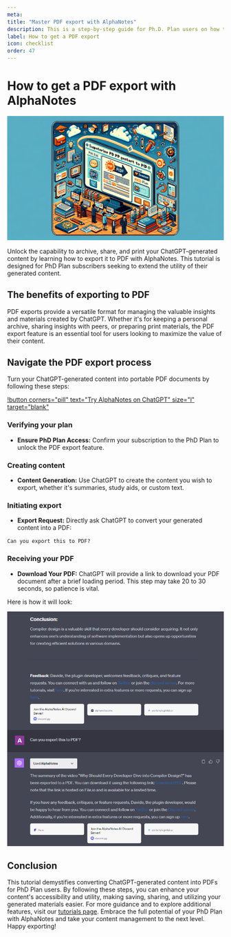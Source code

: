 ```yaml
---
meta:
title: "Master PDF export with AlphaNotes"
description: This is a step-by-step guide for Ph.D. Plan users on how to export ChatGPT-generated content into a PDF with AlphaNotes. Perfect for archiving, sharing, or printing.
label: How to get a PDF export
icon: checklist
order: 47
---
```


# How to get a PDF export with AlphaNotes

![](../../resources/pdf-export-banner.png)

Unlock the capability to archive, share, and print your ChatGPT-generated content by learning how to export it to PDF with AlphaNotes. This tutorial is designed for PhD Plan subscribers seeking to extend the utility of their generated content.

## The benefits of exporting to PDF

PDF exports provide a versatile format for managing the valuable insights and materials created by ChatGPT. Whether it's for keeping a personal archive, sharing insights with peers, or preparing print materials, the PDF export feature is an essential tool for users looking to maximize the value of their content.

## Navigate the PDF export process

Turn your ChatGPT-generated content into portable PDF documents by following these steps:

[!button corners="pill" text="Try AlphaNotes on ChatGPT" size="l" target="blank"](https://chat.openai.com/g/g-ZdfrSRAyo-alphanotes-gpt)

### Verifying your plan

- **Ensure PhD Plan Access:** Confirm your subscription to the PhD Plan to unlock the PDF export feature.

### Creating content

- **Content Generation:** Use ChatGPT to create the content you wish to export, whether it's summaries, study aids, or custom text.

### Initiating export

- **Export Request:** Directly ask ChatGPT to convert your generated content into a PDF:

```
Can you export this to PDF?
```

### Receiving your PDF

- **Download Your PDF:** ChatGPT will provide a link to download your PDF document after a brief loading period. This step may take 20 to 30 seconds, so patience is vital.

Here is how it will look:

![](../../resources/pdf-export.png)

## Conclusion

This tutorial demystifies converting ChatGPT-generated content into PDFs for PhD Plan users. By following these steps, you can enhance your content's accessibility and utility, making saving, sharing, and utilizing your generated materials easier. For more guidance and to explore additional features, visit our [tutorials page](https://www.alphanotes.one/tutorials/tutorial). Embrace the full potential of your PhD Plan with AlphaNotes and take your content management to the next level. Happy exporting!
